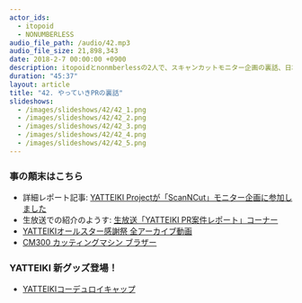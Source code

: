 ```yaml
---
actor_ids:
  - itopoid
  - NONUMBERLESS
audio_file_path: /audio/42.mp3
audio_file_size: 21,898,343
date: 2018-2-7 00:00:00 +0900
description: itopoidとnonmberlessの2人で、スキャンカットモニター企画の裏話、日本の見立て文化、要件の考え方、デザイナーとのコミュニケーション、社内政治、インターネットには無いものについて話しました。
duration: "45:37"
layout: article
title: "42. やっていきPRの裏話"
slideshows:
  - /images/slideshows/42/42_1.png
  - /images/slideshows/42/42_2.png
  - /images/slideshows/42/42_3.png
  - /images/slideshows/42/42_4.png
  - /images/slideshows/42/42_5.png
---
```


### 事の顛末はこちら

- 詳細レポート記事: [YATTEIKI Projectが「ScanNCut」モニター企画に参加しました](https://medium.com/yatteiki/feat-yatteiki-uck-1f9e7ab14e69)
- 生放送での紹介のようす: [生放送「YATTEIKI PR案件レポート」コーナー](https://youtu.be/dCqUYc1FR4k?t=1h27m48s)
- [YATTEIKIオールスター感謝祭 全アーカイブ動画](https://www.youtube.com/watch?v=dCqUYc1FR4k)
- [CM300 カッティングマシン ブラザー](http://www.brother.co.jp/product/cuttingmachine/cm300/index)

### YATTEIKI 新グッズ登場！
- [YATTEIKIコーデュロイキャップ](https://yatteiki.theshop.jp/items/9818148)
